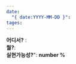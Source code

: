 ```yaml
---
date:
  "{ date:YYYY-MM-DD }": 
tages:
---
```

**어디서?** :   
**뭘?**:           
**실현가능성?**": **number %**
